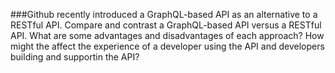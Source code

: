###Github recently introduced a GraphQL-based API as an alternative to a RESTful API. Compare and contrast a GraphQL-based API versus a RESTful API. What are some advantages and disadvantages of each approach? How might the affect the experience of a developer using the API and developers building and supportin the API?

